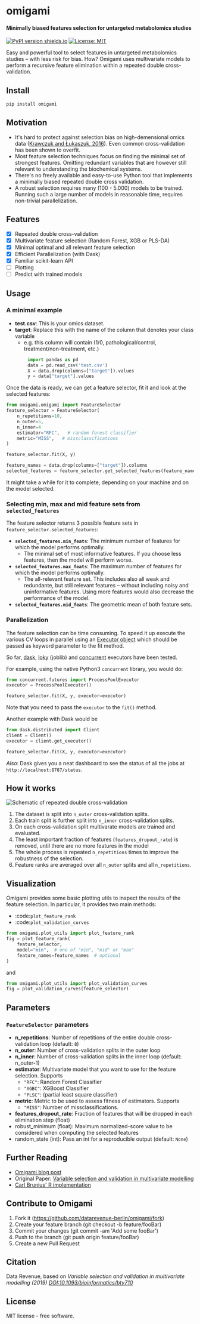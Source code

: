 # omigami
#### Minimally biased features selection for untargeted metabolomics studies

[![PyPI version shields.io](https://img.shields.io/pypi/v/omigami.svg)](https://pypi.python.org/pypi/omigami) [![License: MIT](https://img.shields.io/badge/License-MIT-yellow.svg)](https://opensource.org/licenses/MIT)

<!-- image:: https://img.shields.io/travis/datarevenue-berlin/omigami.svg :target: https://travis-ci.org/datarevenue-berlin/omigami -->

<!-- image:: https://readthedocs.org/projects/omigami/badge/?version=latest :target: https://omigami.readthedocs.io/en/latest/?badge=latest :alt: Documentation Status -->

Easy and powerful tool to select features in untargeted metabolomics studies – with less risk for bias. How?
Omigami uses multivariate models to perform a recursive feature elimination within a repeated double cross-validation.

## Install

```sh
pip install omigami
```

## Motivation

- It's hard to protect against selection bias on high-demensional omics data ([Krawczuk and Łukaszuk, 2016](https://www.sciencedirect.com/science/article/pii/S0933365715001426)). Even common cross-validation has been shown to overfit.
- Most feature selection techniques focus on finding the minimal set of strongest features. Omitting redundant variables that are however still relevant to understanding the biochemical systems.
- There's no freely available and easy-to-use Python tool that implements a minimally biased repeated double cross validation.
- A robust selection requires many (100 - 5.000) models to be trained. Running such a large number of models in reasonable time, requires non-trivial parallelization.

## Features

- [x] Repeated double cross-validation
- [x] Multivariate feature selection (Random Forest, XGB or PLS-DA)
- [x] Minimal optimal and all relevant feature selection
- [x] Efficient Parallelization (with Dask)
- [x] Familiar scikit-learn API
- [ ] Plotting
- [ ] Predict with trained models

## Usage

### A minimal example

- **test.csv**: This is your omics dataset.
- **target**: Replace this with the name of the column that denotes your class variable
  - e.g. this column will contain (1/0, pathological/control, treatment/non-treatment, etc.)

```python
        import pandas as pd
        data = pd.read_csv('test.csv')
        X = data.drop(columns=["target"]).values
        y = data["target"].values
```

Once the data is ready, we can get a feature selector, fit it and look at the selected features:

```python
from omigami.omigami import FeatureSelector
feature_selector = FeatureSelector(
    n_repetitions=10,
    n_outer=5,
    n_inner=4
    estimator="RFC",   # random forest classifier
    metric="MISS",   # missclassifications
)

feature_selector.fit(X, y)

feature_names = data.drop(columns=["target"]).columns
selected_features = feature_selector.get_selected_features(feature_names=feature_names)
```

It might take a while for it to complete, depending on your machine and on the model selected.

### Selecting min, max and mid feature sets from `selected_features`

The feature selector returns 3 possible feature sets in `feature_selector.selected_features`:

- **`selected_features.min_feats`**: The minimum number of features for which the model performs optimally.
  - The minimal set of most informative features. If you choose less features, then the model will perform worse.
- **`selected_features.max_feats`**: The maximum number of features for which the model performs optimally.
  - The all-relevant feature set. This includes also all weak and redundante, but still relevant features – without including noisy and uninformative features. Using more features would also decrease the performance of the model.
- **`selected_features.mid_feats`**: The geometric mean of both feature sets.

### Parallelization

The feature selection can be time consuming. To speed it up execute the various CV loops in parallel using an [Executor object](https://docs.python.org/3/library/concurrent.futures.html) which
should be passed as keyword parameter to the fit method.

So far, [dask](https://distributed.readthedocs.io/en/1.10.2/executor.html),
[loky](https://loky.readthedocs.io/en/stable/>) (joblib) and [concurrent](https://docs.python.org/3/library/concurrent.futures.html) executors have been tested.

For example, using the native Python3 `concurrent` library, you would do:

```python
from concurrent.futures import ProcessPoolExecutor
executor = ProcessPoolExecutor()

feature_selector.fit(X, y, executor=executor)
```
Note that you need to pass the `executor` to the `fit()` method.

Another example with Dask would be

```python
from dask.distributed import Client
client = Client()
executor = client.get_executor()

feature_selector.fit(X, y, executor=executor)
```

*Also*: Dask gives you a neat dashboard to see the status of all the jobs at `http://localhost:8787/status`.

## How it works

![Schematic of repeated double cross-validation](https://global-uploads.webflow.com/5d3ec351b1eba4332d213004/5fd0e88651b733b656c3603b_ccukNlmNckEJ3p-Z9fHm2jPdgI9ILBDbOcdOBaBz3_WXA7VltferIk3vU1PPHztX5Gjcr0DMbh2xtvEK1lSYdou2xGAtni-Mq50W_cEpXssg2akHefa-H41jKDApZxctJlnVvk-b.png)

1. The dataset is split into `n_outer` cross-validation splits.
2. Each train split is further split into `n_inner` cross-validation splits.
3. On each cross-validation split multivarate models are trained and evaluated.
4. The least important fraction of features (`features_dropout_rate`) is removed, until there are no more features in the model
5. The whole process is repeated `n_repetitions` times to improve the robustness of the selection.
6. Feature ranks are averaged over all `n_outer` splits and all `n_repetitions`.

## Visualization

Omigami provides some basic plotting utils to inspect the results of the feature selection. In particular, it provides two main methods:

- :code:`plot_feature_rank`
- :code:`plot_validation_curves`

```python
from omigami.plot_utils import plot_feature_rank
fig = plot_feature_rank(
    feature_selector,
    model="min",  # one of "min", "mid" or "max"
    feature_names=feature_names  # optional
)
```

and

```python
from omigami.plot_utils import plot_validation_curves
fig = plot_validation_curves(feature_selector)
```

## Parameters

### `FeatureSelector` parameters

- **n_repetitions**: Number of repetitions of the entire double cross-validation loop (default: `8`)
- **n_outer**: Number of cross-validation splits in the outer loop
- **n_inner**: Number of cross-validation splits in the inner loop (default: n_outer-1)
- **estimator**: Multivariate model that you want to use for the feature selection. Supports
  - `"RFC"`: Random Forest Classifier
  - `"XGBC"`: XGBoost Classifier
  - `"PLSC"`: (partial least square classifier)
- **metric**: Metric to be used to assess fitness of estimators. Supports
  - `"MISS"`: Number of missclassifications.
- **features_dropout_rate**: Fraction of features that will be dropped in each elimination step (float)
- robust_minimum (float): Maximum normalized-score value to be considered when computing the selected features
- random_state (int): Pass an int for a reproducible output (default: `None`)

## Further Reading

- [Omigami blog post](https://datarevenue.com/en-blog/minimally-biased-feature-selection-untargeted-metabolomics)
- Original Paper: [Variable selection and validation in multivariate modelling](https://doi.org/10.1093/bioinformatics/bty710)
- [Carl Brunius' R implementation](https://gitlab.com/CarlBrunius/MUVR)

## Contribute to Omigami

1. Fork it (https://github.com/datarevenue-berlin/omigami/fork)
2. Create your feature branch (git checkout -b feature/fooBar)
3. Commit your changes (git commit -am 'Add some fooBar')
4. Push to the branch (git push origin feature/fooBar)
5. Create a new Pull Request

## Citation
Data Revenue, based on *Variable selection and validation in multivariate modelling (2019) [DOI:10.1093/bioinformatics/bty710](https://doi.org/10.1093/bioinformatics/bty710)*

## License
MIT license - free software.
